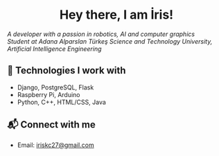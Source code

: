 <h1 align="center"> Hey there, I am İris! </h1>
<p>
  <i>A developer with a passion in robotics, AI and computer graphics</i>
  <br>
  <i>Student at Adana Alparslan Türkeş Science and Technology University, Artificial Intelligence Engineering</i> 
</p>


## 🔧 Technologies I work with  
- Django, PostgreSQL, Flask
- Raspberry Pi, Arduino  
- Python, C++, HTML/CSS, Java 

## 📬 Connect with me  
- Email: iriskc27@gmail.com

